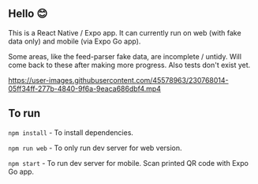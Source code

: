 ## Hello 😊

This is a React Native / Expo app. It can currently run on web (with fake data only) and mobile (via Expo Go app).

Some areas, like the feed-parser fake data, are incomplete / untidy. Will come back to these after making more progress. Also tests don't exist yet.

https://user-images.githubusercontent.com/45578963/230768014-05ff34ff-277b-4840-9f6a-9eaca686dbf4.mp4

## To run

`npm install` - To install dependencies.

`npm run web` - To only run dev server for web version.

`npm start` - To run dev server for mobile. Scan printed QR code with Expo Go app.
